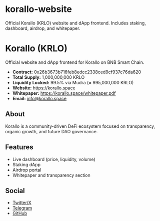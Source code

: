 # korallo-website
Official Korallo (KRLO) website and dApp frontend. Includes staking, dashboard, airdrop, and whitepaper.
# Korallo (KRLO)

Official website and dApp frontend for Korallo on BNB Smart Chain.

- **Contract:** 0x26b3673b716feb8edcc2338ced9cf937c76da620
- **Total Supply:** 1,000,000,000 KRLO
- **Liquidity Locked:** 99.5% via Mudra (≈ 995,000,000 KRLO)
- **Website:** https://korallo.space
- **Whitepaper:** https://korallo.space/whitepaper.pdf
- **Email:** info@korallo.space

## About
Korallo is a community-driven DeFi ecosystem focused on transparency,
organic growth, and future DAO governance.

## Features
- Live dashboard (price, liquidity, volume)
- Staking dApp
- Airdrop portal
- Whitepaper and transparency section

## Social
- [Twitter/X](https://x.com/KoralloSpace)
- [Telegram](https://t.me/KoralloCommunity)
- [GitHub](https://github.com/korallospace-IT)
